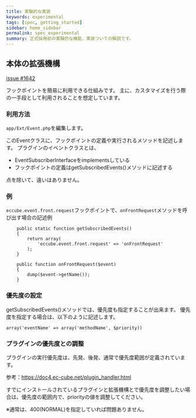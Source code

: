 ```yaml
---
title: 実験的な実装
keywords: experimental
tags: [spec, getting_started]
sidebar: home_sidebar
permalink: spec_experimental
summary: 正式採用前の実験的な機能、実装ついての解説です。
---
```


## 本体の拡張機構

[issue #1642](https://github.com/EC-CUBE/ec-cube/issues/1642)

フックポイントを簡易に利用できる仕組みです。
主に、カスタマイズを行う際の一手段として利用されることを想定しています。

### 利用方法

`app/Ext/Event.php`を編集します。

このEventクラスに、フックポイントの定義や実行されるメソッドを記述します。
プラグインのイベントクラスとは、

- EventSubscriberInterfaceをimplementsしている
- フックポイントの定義はgetSubscribedEvents()メソッドに記述する

点を除いて、違いはありません。

### 例

`eccube.event.front.request`フックポイントで、`onFrontRequest`メソッドを呼び出す場合の記述例

```
    public static function getSubscribedEvents()
    {
        return array(
            'eccube.event.front.request' => 'onFrontRequest'
        );
    }

    public function onFrontRequest($event)
    {
        dump($event->getName());
    }

```

### 優先度の設定

getSubscribedEvents()メソッドでは、優先度も指定することが出来ます。
優先度を指定する場合は、以下のように記述します。

`array('eventName' => array('methodName', $priority))`

### プラグインの優先度との調整

プラグインの実行優先度は、先発、後発、通常で優先度範囲が定義されています。

参考：https://doc4.ec-cube.net/plugin_handler.html

すでにインストールされているプラグインと拡張機構とで優先度を調整したい場合は、優先度の範囲内で、priorityの値を調整してください。

※通常は、400(NORMAL)を指定していれば問題ありません。
